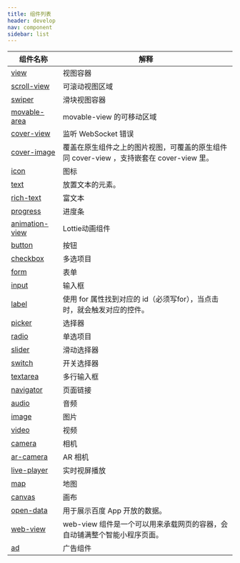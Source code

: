 ```yaml
---
title: 组件列表
header: develop
nav: component
sidebar: list
---
```


|组件名称 | 解释 |
|---- | ---- |
|<a href="https://smartprogram.baidu.com/docs/develop/component/view/#view/">view</a>  | 视图容器 |
|<a href="https://smartprogram.baidu.com/docs/develop/component/view/#scroll-view/">scroll-view</a>| 可滚动视图区域 |
|<a href="https://smartprogram.baidu.com/docs/develop/component/view/#swiper/">swiper</a> |滑块视图容器 |  
|<a href="https://smartprogram.baidu.com/docs/develop/component/view/#movable-area/">movable-area</a>|movable-view 的可移动区域|
|<a href="https://smartprogram.baidu.com/docs/develop/component/view/#cover-view/">cover-view</a>|监听 WebSocket 错误|
|<a href="https://smartprogram.baidu.com/docs/develop/component/view/#cover-image/">cover-image</a>|覆盖在原生组件之上的图片视图，可覆盖的原生组件同 cover-view ，支持嵌套在 cover-view 里。|
|<a href="https://smartprogram.baidu.com/docs/develop/component/base/#icon/">icon</a>|图标|
|<a href="https://smartprogram.baidu.com/docs/develop/component/base/#text/">text</a>|放置文本的元素。|
|<a href="https://smartprogram.baidu.com/docs/develop/component/base/#rich-text/">rich-text</a>|富文本|
|<a href="https://smartprogram.baidu.com/docs/develop/component/base/#progress/">progress</a>|进度条|
|<a href="https://smartprogram.baidu.com/docs/develop/component/base/#animation-view/">animation-view</a>|Lottie动画组件|
|<a href="https://smartprogram.baidu.com/docs/develop/component/formlist/#button/">button</a>|按钮|
|<a href="https://smartprogram.baidu.com/docs/develop/component/formlist/#checkbox/">checkbox</a>|多选项目|
|<a href="hhttps://smartprogram.baidu.com/docs/develop/component/formlist/#form/">form</a>|表单|
|<a href="https://smartprogram.baidu.com/docs/develop/component/formlist/#input/">input</a>|输入框|
|<a href="https://smartprogram.baidu.com/docs/develop/component/formlist/#label/">label</a>|使用 for 属性找到对应的 id（必须写for），当点击时，就会触发对应的控件。|
|<a href="https://smartprogram.baidu.com/docs/develop/component/formlist/#picker/">picker</a>|选择器|
|<a href="https://smartprogram.baidu.com/docs/develop/component/formlist/#radio/">radio</a>|单选项目|
|<a href="https://smartprogram.baidu.com/docs/develop/component/formlist/#slider/">slider</a>| 滑动选择器|
|<a href="https://smartprogram.baidu.com/docs/develop/component/formlist/#switch/">switch</a>|开关选择器|
|<a href="https://smartprogram.baidu.com/docs/develop/component/formlist/#textarea/">textarea</a>| 多行输入框|
|<a href="https://smartprogram.baidu.com/docs/develop/component/nav/#navigator/">navigator</a>|页面链接|
|<a href="https://smartprogram.baidu.com/docs/develop/component/media/#audio/">audio</a>|音频|
|<a href="https://smartprogram.baidu.com/docs/develop/component/media/#image/">image</a>|图片|
|<a href="https://smartprogram.baidu.com/docs/develop/component/media/#video/">video</a>|视频|
|<a href="https://smartprogram.baidu.com/docs/develop/component/media/#camera/">camera</a>|相机|
|<a href="https://smartprogram.baidu.com/docs/develop/component/media/#ar-camera/">ar-camera</a>|AR 相机|
|<a href="https://smartprogram.baidu.com/docs/develop/component/media/#live-player/">live-player</a>|实时视屏播放|
|<a href="https://smartprogram.baidu.com/docs/develop/component/map/#map/">map</a>|地图|
|<a href="https://smartprogram.baidu.com/docs/develop/component/canvas/#canvas/">canvas</a>|画布|
|<a href="https://smartprogram.baidu.com/docs/develop/component/open/#open-data/">open-data</a>|用于展示百度 App 开放的数据。|
|<a href="https://smartprogram.baidu.com/docs/develop/component/open/#web-view/">web-view</a>|web-view 组件是一个可以用来承载网页的容器，会自动铺满整个智能小程序页面。|
|<a href="https://smartprogram.baidu.com/docs/develop/component/ad/#ad/">ad</a>|广告组件|